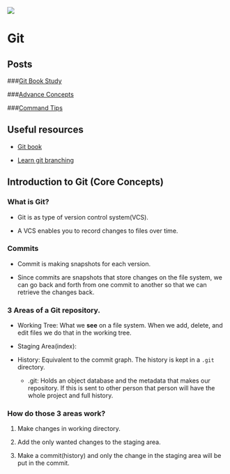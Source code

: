 ![](https://git-scm.com/images/logo@2x.png)
# Git

## Posts

###[Git Book Study](https://bundy-mundi.github.io/Today-I-Learned/Git/git-book)

###[Advance Concepts](https://bundy-mundi.github.io/Today-I-Learned/Git/advanced-concepts)

###[Command Tips](https://bundy-mundi.github.io/Today-I-Learned/Git/commands-tips)

## Useful resources

- [Git book](https://git-scm.com/book/en/v2)

- [Learn git branching](https://learngitbranching.js.org/)

## Introduction to Git (Core Concepts)

### What is Git?

- Git is as type of version control system(VCS).

- A VCS enables you to record changes to files over time.

### Commits

- Commit is making snapshots for each version.

- Since commits are snapshots that store changes on the file system, we can go back and forth from one commit to another so that we can retrieve the changes back.

### 3 Areas of a Git repository.

* Working Tree: What we **see** on a file system. When we add, delete, and edit files we do that in the working tree.

* Staging Area(index):

* History: Equivalent to the commit graph. The history is kept in a `.git` directory.

    * .git: Holds an object database and the metadata that makes our repository. If this is sent to other person that person will have the whole project and full history.

### How do those 3 areas work?

1. Make changes in working directory.

2. Add the only wanted changes to the staging area.

3. Make a commit(history) and only the change in the staging area will be put in the commit.

